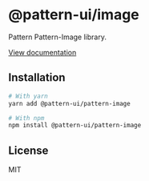 # @pattern-ui/image

Pattern Pattern-Image library.

[View documentation](https://pattern.icu/)

## Installation

```sh
# With yarn
yarn add @pattern-ui/pattern-image

# With npm
npm install @pattern-ui/pattern-image
```

## License

MIT
